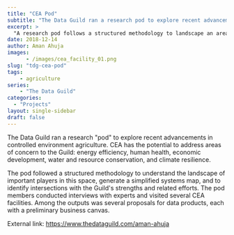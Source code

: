 ```yaml
---
title: "CEA Pod"
subtitle: "The Data Guild ran a research pod to explore recent advancements in controlled environment agriculture (CEA)."
excerpt: > 
  "A research pod follows a structured methodology to landscape an area of interest and identify possible paths forward relative to team stengths and intersecting interests."
date: 2018-12-14
author: Aman Ahuja
images:
      - /images/cea_facility_01.png
slug: "tdg-cea-pod"
tags:
    - agriculture
series:
    - "The Data Guild"
categories: 
  - "Projects"
layout: single-sidebar
draft: false
---
```


The Data Guild ran a research "pod" to explore recent advancements in controlled environment agriculture. CEA has the potential to address areas of concern to the Guild: energy efficiency, human health, economic development, water and resource conservation, and climate resilience. 

The pod followed a structured methodology to understand the landscape of important players in this space, generate a simplified systems map, and to identify intersections with the Guild's strengths and related efforts. The pod members conducted interviews with experts and visited several CEA facilities. Among the outputs was several proposals for data products, each with a preliminary business canvas. 

External link:
https://www.thedataguild.com/aman-ahuja

